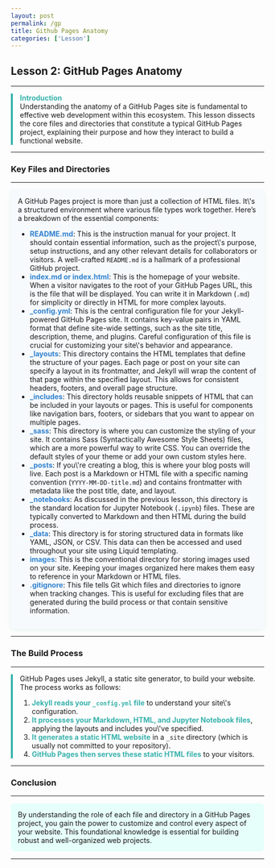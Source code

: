 ```yaml
---
layout: post
permalink: /gp
title: Github Pages Anatomy
categories: ['Lesson']
---
```


## Lesson 2: GitHub Pages Anatomy

---

<div style="border-left: 4px solid #38b2ac; padding-left: 1em; margin-bottom: 1em;">
  <strong style="color:#38b2ac;">Introduction</strong>
  <br>
  Understanding the anatomy of a GitHub Pages site is fundamental to effective web development within this ecosystem. This lesson dissects the core files and directories that constitute a typical GitHub Pages project, explaining their purpose and how they interact to build a functional website.
</div>

---

### Key Files and Directories

---

<div style="background:#f7fafc; border-radius:8px; padding:1em; box-shadow:0 2px 8px #38b2ac22;">
A GitHub Pages project is more than just a collection of HTML files. It\'s a structured environment where various file types work together. Here’s a breakdown of the essential components:
<ul>
<li><span style="color:#3182ce;"><strong>README.md</strong></span>: This is the instruction manual for your project. It should contain essential information, such as the project\'s purpose, setup instructions, and any other relevant details for collaborators or visitors. A well-crafted <code>README.md</code> is a hallmark of a professional GitHub project.</li>
<li><span style="color:#3182ce;"><strong>index.md or index.html</strong></span>: This is the homepage of your website. When a visitor navigates to the root of your GitHub Pages URL, this is the file that will be displayed. You can write it in Markdown (<code>.md</code>) for simplicity or directly in HTML for more complex layouts.</li>
<li><span style="color:#3182ce;"><strong>_config.yml</strong></span>: This is the central configuration file for your Jekyll-powered GitHub Pages site. It contains key-value pairs in YAML format that define site-wide settings, such as the site title, description, theme, and plugins. Careful configuration of this file is crucial for customizing your site\'s behavior and appearance.</li>
<li><span style="color:#3182ce;"><strong>_layouts</strong></span>: This directory contains the HTML templates that define the structure of your pages. Each page or post on your site can specify a layout in its frontmatter, and Jekyll will wrap the content of that page within the specified layout. This allows for consistent headers, footers, and overall page structure.</li>
<li><span style="color:#3182ce;"><strong>_includes</strong></span>: This directory holds reusable snippets of HTML that can be included in your layouts or pages. This is useful for components like navigation bars, footers, or sidebars that you want to appear on multiple pages.</li>
<li><span style="color:#3182ce;"><strong>_sass</strong></span>: This directory is where you can customize the styling of your site. It contains Sass (Syntactically Awesome Style Sheets) files, which are a more powerful way to write CSS. You can override the default styles of your theme or add your own custom styles here.</li>
<li><span style="color:#3182ce;"><strong>_posts</strong></span>: If you\'re creating a blog, this is where your blog posts will live. Each post is a Markdown or HTML file with a specific naming convention (<code>YYYY-MM-DD-title.md</code>) and contains frontmatter with metadata like the post title, date, and layout.</li>
<li><span style="color:#3182ce;"><strong>_notebooks</strong></span>: As discussed in the previous lesson, this directory is the standard location for Jupyter Notebook (<code>.ipynb</code>) files. These are typically converted to Markdown and then HTML during the build process.</li>
<li><span style="color:#3182ce;"><strong>_data</strong></span>: This directory is for storing structured data in formats like YAML, JSON, or CSV. This data can then be accessed and used throughout your site using Liquid templating.</li>
<li><span style="color:#3182ce;"><strong>images</strong></span>: This is the conventional directory for storing images used on your site. Keeping your images organized here makes them easy to reference in your Markdown or HTML files.</li>
<li><span style="color:#3182ce;"><strong>.gitignore</strong></span>: This file tells Git which files and directories to ignore when tracking changes. This is useful for excluding files that are generated during the build process or that contain sensitive information.</li>
</ul>
</div>

---

### The Build Process

---

<div style="border-left: 4px solid #38b2ac; padding-left: 1em; margin-bottom: 1em;">
GitHub Pages uses Jekyll, a static site generator, to build your website. The process works as follows:
<ol>
<li><strong style="color:#38b2ac;">Jekyll reads your <code>_config.yml</code> file</strong> to understand your site\'s configuration.</li>
<li><strong style="color:#38b2ac;">It processes your Markdown, HTML, and Jupyter Notebook files</strong>, applying the layouts and includes you\'ve specified.</li>
<li><strong style="color:#38b2ac;">It generates a static HTML website</strong> in a <code>_site</code> directory (which is usually not committed to your repository).</li>
<li><strong style="color:#38b2ac;">GitHub Pages then serves these static HTML files</strong> to your visitors.</li>
</ol>
</div>

---

### Conclusion

---

<div style="background:#e6fffa; border-radius:8px; padding:1em;">
By understanding the role of each file and directory in a GitHub Pages project, you gain the power to customize and control every aspect of your website. This foundational knowledge is essential for building robust and well-organized web projects.
</div>

---